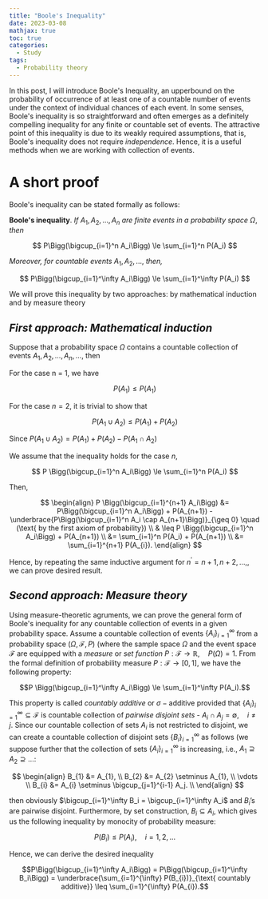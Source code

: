 ```yaml
---
title: "Boole's Inequality"
date: 2023-03-08
mathjax: true
toc: true
categories:
  - Study
tags:
  - Probability theory
---
```



In this post, I will introduce Boole's Inequality, an upperbound on the probability of occurrence of at least one of a countable number of events under the context of individual chances of each event.  In some senses, Boole's inequality is so straightforward and often emerges as a definitely compelling inequality for any finite or countable set of events. The attractive point of this inequality is due to its weakly required assumptions, that is, Boole's inequality does not require *independence*. Hence, it is a useful methods when we are working with collection of events.

# **A short proof**
Boole's inequality can be stated formally as follows:

**Boole's inequality**. *If* $A_1, A_2, \dots, A_{n}$ *are finite events in a probability space* $\Omega$, *then*

$$ P\Bigg(\bigcup_{i=1}^n A_i\Bigg) \le \sum_{i=1}^n P(A_i) $$

*Moreover, for countable events* $A_1, A_2, \dots,$ *then,*

$$ P\Bigg(\bigcup_{i=1}^\infty A_i\Bigg) \le \sum_{i=1}^\infty P(A_i) $$

We will prove this inequality by two approaches: by mathematical induction and by measure theory

## *First approach: Mathematical induction*
Suppose that a probability space $\Omega$ contains a countable collection of events $A_1, A_2, \dots, A_{n}, \dots$, then

For the case n = 1, we have 

$$P(A_1) \leq P(A_1)$$

For the case $n=2$, it is trivial to show that

$$P(A_1 \cup A_2) \leq P(A_1) + P(A_2)$$

Since $P(A_1 \cup A_2)  = P(A_1) + P(A_2) - P(A_1 \cap A_2)$

We assume that the inequality holds for the case $n$, 

$$ P \Bigg(\bigcup_{i=1}^n A_i\Bigg) \le \sum_{i=1}^n P(A_i) $$

Then,

$$
\begin{align}
P \Bigg(\bigcup_{i=1}^{n+1} A_i\Bigg) &= P\Bigg(\bigcup_{i=1}^n A_i\Bigg) + P(A_{n+1}) - \underbrace{P\Bigg(\bigcup_{i=1}^n A_i \cap A_{n+1}\Bigg)}_{\geq 0} \quad (\text{ by the first axiom of probability}) \\
& \leq P \Bigg(\bigcup_{i=1}^n A_i\Bigg) + P(A_{n+1}) \\
&= \sum_{i=1}^n P(A_i) + P(A_{n+1}) \\
&= \sum_{i=1}^{n+1} P(A_{i}).
\end{align}
$$

Hence, by repeating the same inductive argument for $n^\prime = n+1, n+2, \dots,$, we can prove desired result.

## *Second approach: Measure theory*
Using measure-theoretic agruments, we can prove the general form of Boole's inequality for any countable collection of events in a given probability space. Assume a countable collection of events $\lbrace A_{i} \rbrace_{i=1}^{\infty}$ from a probability space $(\Omega, \mathcal{F}, P)$ (where the sample space $\Omega$ and the event space $\mathcal{F}$ are equipped with a *measure* or *set function* $P: \mathcal{F} \rightarrow \mathbb{R}, \quad P(\Omega) = 1$. From the formal definition of probability measure $P: \mathcal{F} \rightarrow [0,1]$, we have the following property:

$$P \Bigg(\bigcup_{i=1}^\infty A_i\Bigg) \le \sum_{i=1}^\infty P(A_i).$$ 

This property is called *countably additive* or $\sigma-\text{additive}$ provided that 
$\lbrace A_{i} \rbrace_{i=1}^{\infty} \subseteq \mathcal{F}$ is countable collection of *pairwise disjoint sets* - $A_{i} \cap A_{j} = \emptyset, \quad i \neq j.$
Since our countable collection of sets $A_{i}$ is not restricted to disjoint, we can create a countable collection of disjoint sets $\lbrace B_{i} \rbrace_{i=1}^{\infty}$ as follows (we suppose further that the collection of sets $\lbrace A_{i} \rbrace_{i=1}^{\infty}$ is increasing, i.e., $A_1 \supseteq A_2 \supseteq \dots$:

$$
\begin{align}
B_{1} &= A_{1}, \\
B_{2} &= A_{2} \setminus A_{1}, \\
\vdots \\
B_{i} &= A_{i} \setminus \bigcup_{j=1}^{i-1} A_j. \\
\end{align}
$$

then obviously $\bigcup_{i=1}^\infty B_i = \bigcup_{i=1}^\infty A_i$ and $B_{i}\text{'s}$ are pairwise disjoint. Furthermore, by set construction, $B_{i} \subseteq A_{i}$, which gives us the following inequality by monocity of probability measure:

$$P(B_{i}) \leq P(A_{i}), \quad i = 1, 2, \dots$$

Hence, we can derive the desired inequality 

$$P\Bigg(\bigcup_{i=1}^\infty A_i\Bigg) = P\Bigg(\bigcup_{i=1}^\infty B_i\Bigg) = \underbrace{\sum_{i=1}^{\infty} P(B_{i})}_{\text{ countably additive}} \leq \sum_{i=1}^{\infty} P(A_{i}).$$









